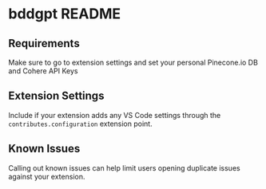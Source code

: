 # bddgpt README

## Requirements

Make sure to go to extension settings and set your personal Pinecone.io DB and Cohere API Keys

## Extension Settings

Include if your extension adds any VS Code settings through the `contributes.configuration` extension point.

## Known Issues

Calling out known issues can help limit users opening duplicate issues against your extension.
